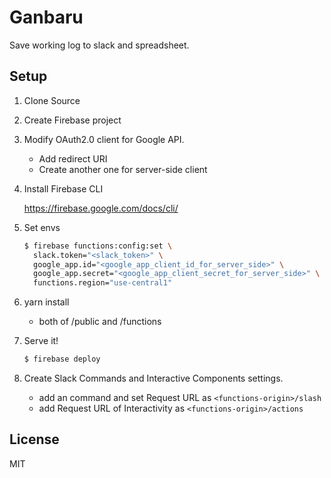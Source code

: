 # Ganbaru
Save working log to slack and spreadsheet.

## Setup
1. Clone Source
2. Create Firebase project
3. Modify OAuth2.0 client for Google API.
    - Add redirect URI
    - Create another one for server-side client

4. Install Firebase CLI

    https://firebase.google.com/docs/cli/

5. Set envs

    ```sh
    $ firebase functions:config:set \
      slack.token="<slack_token>" \
      google_app.id="<google_app_client_id_for_server_side>" \
      google_app.secret="<google_app_client_secret_for_server_side>" \
      functions.region="use-central1"
    ```

6. yarn install
    - both of /public and /functions
7. Serve it!

    ```sh
    $ firebase deploy
    ```

8. Create Slack Commands and Interactive Components settings.
    - add an command and set Request URL as `<functions-origin>/slash`
    - add Request URL of Interactivity as `<functions-origin>/actions`

## License
MIT
